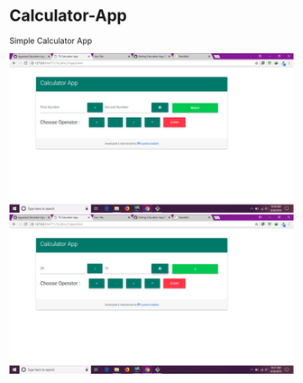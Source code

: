 # Calculator-App
Simple Calculator App 

![enter image description here](https://github.com/kgyanba/Calculator-App/blob/master/Screenshots/Screenshot%20%28386%29.png?raw=true)
![enter image description here](https://github.com/kgyanba/Calculator-App/blob/master/Screenshots/Screenshot%20%28387%29.png?raw=true)
